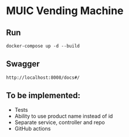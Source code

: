 # MUIC Vending Machine

## Run

```
docker-compose up -d --build
```

## Swagger
```
http://localhost:8008/docs#/
```

## To be implemented:

-   Tests
-   Ability to use product name instead of id
-   Separate service, controller and repo
-   GitHub actions
